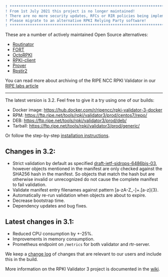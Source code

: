 ```diff

! ************************************************************************************************
! From 1st July 2021 this project is no longer maintained!                                        
! There are no more security updates, RFCs or RIR policies being implemented.                     
! Please migrate to an alternative RPKI Relying Party software! 
! ************************************************************************************************
```

These are a number of actively maintained Open Source alternatives:
  * [Routinator](https://github.com/NLnetLabs/routinator/)
  * [FORT](https://github.com/NICMx/FORT-validator/)
  * [OctoRPKI](https://github.com/cloudflare/cfrpki)
  * [RPKI-client](https://rpki-client.org/)
  * [Prover](https://github.com/lolepezy/rpki-prover)
  * [Rpstir2](https://github.com/bgpsecurity/rpstir2)

You can read more about archiving of the RIPE NCC RPKI Validator in our [RIPE labs article](https://labs.ripe.net/Members/nathalie_nathalie/life-cycle-of-the-ripe-ncc-rpki-validator-1)

---------------------------------------

The latest version is 3.2. Feel free to give it a try using one of our builds:

* Docker image: https://hub.docker.com/r/ripencc/rpki-validator-3-docker
* RPM: https://ftp.ripe.net/tools/rpki/validator3/prod/centos7/repo/
* DEB: https://ftp.ripe.net/tools/rpki/validator3/prod/deb/
* Tarball: https://ftp.ripe.net/tools/rpki/validator3/prod/generic/

Or follow the step-by-step [installation instructions](https://github.com/RIPE-NCC/rpki-validator-3/wiki/RIPE-NCC-RPKI-Validator-3-Production).

Changes in 3.2:
---------------
  * Strict validation by default as specified [draft-ietf-sidrops-6486bis-03](https://www.ietf.org/archive/id/draft-ietf-sidrops-6486bis-03.txt),
    however objects mentioned in the manifest are only checked against the SHA256 hash in the manifest. So objects that match the hash but are
    otherwise invalid or unrecognized do not cause the complete manifest to fail validation.
  * Validate manifest entry filenames against pattern [a-zA-Z_-]+\.[a-z]{3}.
  * Automatically re-run validation when objects are about to expire.
  * Decrease bootstrap time.
  * Dependency updates and bug fixes.

Latest changes in 3.1:
----------------------

* Reduced CPU consumption by +-25%.
* Improvements in memory consumption.
* Prometheus endpoint on `/metrics` for both validator and rtr-server.


We keep a [change log](https://github.com/RIPE-NCC/rpki-validator-3/blob/master/rpki-validator/Changelog.txt)
of changes that are relevant to our users and include this in the build.

More information on the RPKI Validator 3 project is documented in the [wiki](https://github.com/RIPE-NCC/rpki-validator-3/wiki).
